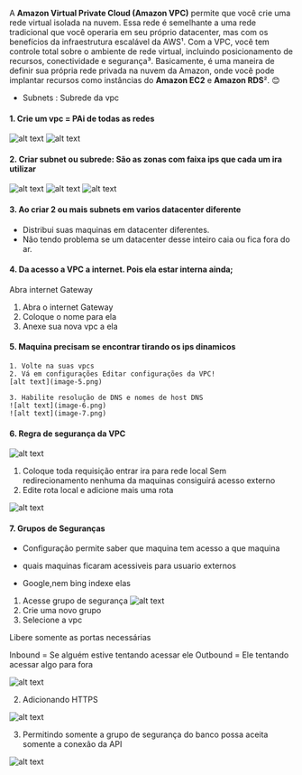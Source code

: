 A **Amazon Virtual Private Cloud (Amazon VPC)** permite que você crie uma rede virtual isolada na nuvem. Essa rede é semelhante a uma rede tradicional que você operaria em seu próprio datacenter, mas com os benefícios da infraestrutura escalável da AWS¹. Com a VPC, você tem controle total sobre o ambiente de rede virtual, incluindo posicionamento de recursos, conectividade e segurança³. Basicamente, é uma maneira de definir sua própria rede privada na nuvem da Amazon, onde você pode implantar recursos como instâncias do **Amazon EC2** e **Amazon RDS**². 😊

* Subnets : Subrede da vpc 

#### 1. Crie um vpc = PAi de todas as redes
![alt text](image.png)
![alt text](image-1.png)

#### 2. Criar subnet ou subrede: São as zonas com faixa ips que cada um ira utilizar
![alt text](image-2.png)
![alt text](image-3.png)
![alt text](image-4.png)

#### 3. Ao criar 2 ou mais subnets em varios datacenter diferente
- Distribui suas maquinas em datacenter diferentes.
- Não tendo problema se um datacenter desse inteiro caia ou fica fora do ar.


#### 4. Da acesso a VPC a internet. Pois ela estar interna ainda;
Abra internet Gateway

1. Abra o internet Gateway
2. Coloque o nome para ela
3. Anexe sua nova vpc a ela


#### 5. Maquina precisam se encontrar tirando os ips dinamicos

    1. Volte na suas vpcs
    2. Vá em configurações Editar configurações da VPC!
    [alt text](image-5.png)

    3. Habilite resolução de DNS e nomes de host DNS
    ![alt text](image-6.png)
    ![alt text](image-7.png)

#### 6. Regra de segurança da VPC

![alt text](image-8.png)

1. Coloque toda requisição entrar ira para rede local
Sem redirecionamento nenhuma da maquinas consiguirá     acesso externo
2. Edite rota local e adicione mais uma rota

![alt text](image-9.png)


#### 7. Grupos de Seguranças

* Configuração permite saber que maquina 
tem acesso a que maquina
* quais maquinas ficaram acessiveis para 
usuario externos

* Google,nem bing indexe elas 

1. Acesse grupo de segurança
![alt text](image-10.png)
2. Crie uma novo grupo
3. Selecione a vpc

Libere somente as portas necessárias

Inbound = Se alguém estive tentando acessar ele
Outbound = Ele tentando acessar algo para fora

![alt text](image-11.png)

2. Adicionando HTTPS

![alt text](image-12.png)

3. Permitindo somente a grupo de segurança do banco possa aceita somente a conexão da API

![alt text](image-13.png)